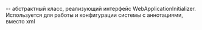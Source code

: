 --
абстрактный класс, реализующий интерфейс WebApplicationInitializer. Используется для работы и конфигурации системы с аннотациями, вместо xml